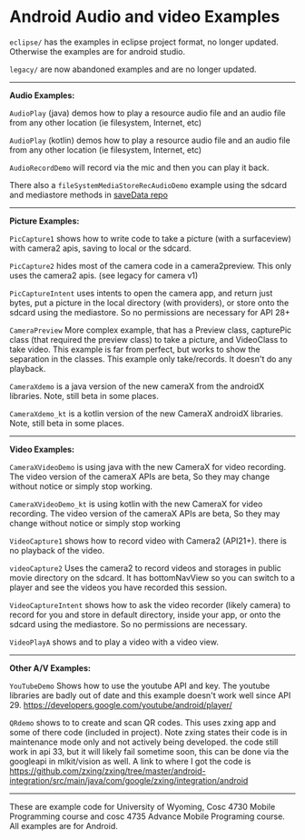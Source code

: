 Android Audio and video Examples
===========

`eclipse/` has the examples in eclipse project format, no longer updated.  Otherwise the examples are for android studio.

`legacy/` are now abandoned examples and are no longer updated.

---

**Audio Examples:**

`AudioPlay` (java) demos how to play a resource audio file and an audio file from any other location (ie filesystem, Internet, etc)

`AudioPlay` (kotlin) demos how to play a resource audio file and an audio file from any other location (ie filesystem, Internet, etc)

`AudioRecordDemo` will record via the mic and then you can play it back.

 There also a `fileSystemMediaStoreRecAudioDemo` example using the sdcard and mediastore methods in [saveData repo](https://github.com/JimSeker/saveData)

---

**Picture Examples:**

`PicCapture1` shows how to write code to take a picture (with a surfaceview) with camera2 apis, saving to local or the sdcard.

`PicCapture2` hides most of the camera code in a camera2preview.  This only uses the camera2 apis.  (see legacy for camera v1)

`PicCaptureIntent` uses intents to open the camera app, and return just bytes, put a picture in the local directory (with providers), or store onto the sdcard using the mediastore.  So no permissions are necessary for API 28+

`CameraPreview` More complex example, that has a Preview class,  capturePic class (that required the preview class) to take a picture, and VideoClass to take video.  This example is far from perfect, but works to show the separation in the classes.  This example only take/records.  It doesn't do any playback.

`CameraXdemo` is a java version of the new cameraX from the androidX libraries.  Note, still beta in some places.

`CameraXdemo_kt` is a kotlin version of the new CameraX androidX libraries.  Note, still beta in some places.

---

**Video Examples:**


`CameraXVideoDemo` is using java with the new CameraX for video recording.   The video version of the cameraX APIs are beta, So they may change without notice or simply stop working.

`CameraXVideoDemo_kt` is using kotlin with the new CameraX for video recording. The video version of the cameraX APIs are beta, So they may change without notice or simply stop working

`VideoCapture1` shows how to record video with Camera2 (API21+).  there is no playback of the video.

`videoCapture2` Uses the camera2 to record videos and storages in public movie directory on the sdcard.  It has bottomNavView so you can switch to a player and see the videos you have recorded this session.



`VideoCaptureIntent` shows how to ask the video recorder (likely camera) to record for you and store in default directory, inside your app, or onto the sdcard using the mediastore.  So no permissions are necessary.

`VideoPlayA` shows and to play a video with a video view.


---

**Other A/V Examples:**

`YouTubeDemo` Shows how to use the youtube API and key.  The youtube libraries are badly out of date and this example doesn't work well since API 29.  https://developers.google.com/youtube/android/player/ 

`QRdemo` shows to to create and scan QR codes.  This uses zxing app and some of there code (included in project).  Note zxing states their code is in maintenance mode only and not actively being developed.  the code still work in api 33, but it will likely fail sometime soon, this can be done via the googleapi in mlkit/vision as well.
A link to where I got the code is https://github.com/zxing/zxing/tree/master/android-integration/src/main/java/com/google/zxing/integration/android 


---

These are example code for University of Wyoming, Cosc 4730 Mobile Programming course and cosc 4735 Advance Mobile Programing course. 
All examples are for Android.